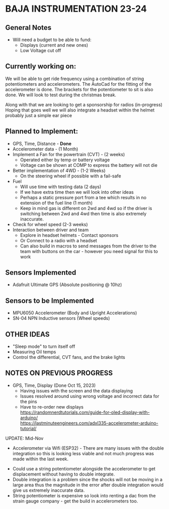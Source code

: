 # BAJA INSTRUMENTATION 23-24

## General Notes
- Will need a budget to be able to fund:
  * Displays (current and new ones)
  * Low Voltage cut off
## Currently working on: 
  We will be able to get ride frequency using a combination of string potentiometers and accelerometers.
    The AutoCad for the fitting of the accelerometer is done.
    The brackets for the potentiometer to sit is also done.
    We will look to test during the christmas break.
  
  Along with that we are looking to get a sponsorship for radios (in-progress)
  Hoping that goes well we will also integrate a headset within the helmet probably just a simple ear piece
## Planned to Implement:
- GPS, Time, Distance - **Done**
- Accelerometer data - (1 Month)
- Implement a Fan for the powertrain (CVT) - (2 weeks)
  * Operated either by temp or battery voltage
  * Voltage can be shown at COMP to express the battery will not die
- Better implementation of 4WD - (1-2 Weeks)
  * On the steering wheel if possible with a fail-safe
- Fuel 
   * Will use time with testing data (2 days)
   * If we have extra time then we will look into other ideas
   * Perhaps a static pressure port from a tee which results in no extension of the fuel line (1 month)
   * Keep in mind gas is different on 2wd and 4wd so if the driver is switching between 2wd and 4wd then time is also extremely inaccurate. 
- Check for wheel speed (2-3 weeks)
- Interaction between driver and team
  * Explore in headset helmets - Contact sponsors
  * Or Connect to a radio with a headset
  * Can also build in macros to send messages from the driver to the team with buttons on the car - however you need signal for this to work

## Sensors Implemented
- Adafruit Ultimate GPS (Absolute positioning @ 10hz)

## Sensors to be Implemented
- MPU6050 Accelerometer (Body and Upright Accelerations)
- SN-04 NPN Inductive sensors (Wheel speeds)

## OTHER IDEAS
- "Sleep mode" to turn itself off
- Measuring Oil temps
- Control the differential, CVT fans, and the brake lights

## NOTES ON PREVIOUS PROGRESS
- GPS, Time, Display (Done Oct 15, 2023)
  * Having issues with the screen and the data displaying
  * Issues resolved around using wrong voltage and incorrect data for the pins
  * Have to re-order new displays \
https://randomnerdtutorials.com/guide-for-oled-display-with-arduino/ \
https://lastminuteengineers.com/adxl335-accelerometer-arduino-tutorial/

UPDATE: Mid-Nov
- Accelerometer via Wifi (ESP32) - There are many issues with the double integration so this is looking less viable and not much progress was made within the last week.
 * Could use a string potentiometer alongside the accelerometer to get displacement without having to double integrate.
 * Double integration is a problem since the shocks will not be moving in a large area thus the magnitude in the error after double integration would give us extremely inaccurate data.
 * String potentiometer is expensive so look into renting a dac from the strain gauge company - get the build in accelerometers too.



